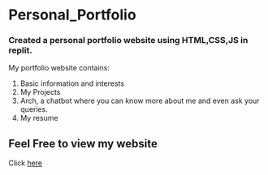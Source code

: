 # Personal_Portfolio

<h3>Created a personal portfolio website using HTML,CSS,JS in replit.</h3>
<p> My portfolio website contains:

  1) Basic information and interests 
  2) My Projects
  3) Arch, a chatbot where you can know more about me and even ask your queries.
  4) My resume
</p>

<h2>Feel Free to view my website</h2>  

Click [here](https://personal-portfolio.archismwanchatt.repl.co/)
